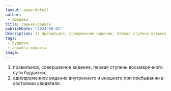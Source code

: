 ```yaml
---
layout: page-detail
author:
 - Яшодеви
title: самьяк-дришти
publishDate: "2024-09-01"
description: 1) правильное, совершенное видение, первая ступень восьмеричного пути буддизма;
tags:
 - буддизм
 - адвайта-веданта
image: 
---
```


1) правильное, совершенное видение, первая ступень восьмеричного пути буддизма;
2) одновременное видение внутреннего и внешнего при пребывании в состоянии свидетеля.

